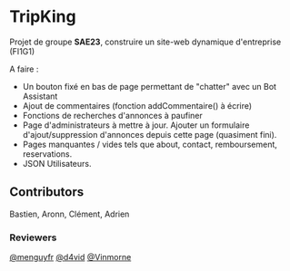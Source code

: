 # TripKing
Projet de groupe __SAE23__, construire un site-web dynamique d'entreprise (FI1G1)


A faire : 
- Un bouton fixé en bas de page permettant de "chatter" avec un Bot Assistant
- Ajout de commentaires (fonction addCommentaire() à écrire)
- Fonctions de recherches d'annonces à paufiner
- Page d'administrateurs à mettre à jour. Ajouter un formulaire d'ajout/suppression d'annonces depuis cette page (quasiment fini).
- Pages manquantes / vides tels que about, contact, remboursement, reservations.
- JSON Utilisateurs.

## Contributors
Bastien, Aronn, Clément, Adrien

### Reviewers
[@menguyfr](https://github.com/frmenguy)
[@d4vid](https://github.com/cD4v1D)
[@Vinmorne](https://github.com/Vinmorne)
